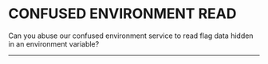 # CONFUSED ENVIRONMENT READ

Can you abuse our confused environment service to read flag data hidden in an environment variable?

---

